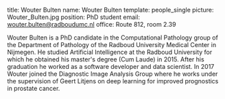 title: Wouter Bulten
name: Wouter Bulten
template: people_single
picture: Wouter_Bulten.jpg
position: PhD student
email: wouter.bulten@radboudumc.nl
office: Route 812, room 2.39

Wouter Bulten is a PhD candidate in the Computational Pathology group of the Department of Pathology of the Radboud University Medical Center in Nijmegen. He studied Artificial Intelligence at the Radboud University for which he obtained his master's degree (Cum Laude) in 2015. After his graduation he worked as a software developer and data scientist. In 2017 Wouter joined the Diagnostic Image Analysis Group where he works under the supervision of Geert Litjens on deep learning for improved prognostics in prostate cancer.
